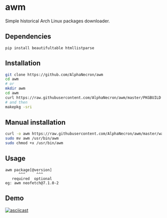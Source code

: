 # awm
Simple historical Arch Linux packages downloader.

## Dependencies
```
pip install beautifultable htmllistparse
```

## Installation
```bash
git clone https://github.com/AlphaNecron/awm
cd awm
# or
mkdir awm
cd awm
curl https://raw.githubusercontent.com/AlphaNecron/awm/master/PKGBUILD -O
# and then
makepkg -sri
```

## Manual installation
```bash
curl -o awm https://raw.githubusercontent.com/AlphaNecron/awm/master/wayback_machine.py
sudo mv awm /usr/bin/awm
sudo chmod +x /usr/bin/awm
```

## Usage
```
awm package[@version]
      ^^^     ^^^
   required  optional
eg: awm neofetch@7.1.0-2
```

## Demo
[![asciicast](https://asciinema.org/a/432870.svg)](https://asciinema.org/a/432870)
